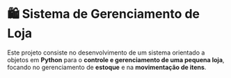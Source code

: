 # 🛍️ Sistema de Gerenciamento de Loja

Este projeto consiste no desenvolvimento de um sistema orientado a objetos em **Python** para o **controle e gerenciamento de uma pequena loja**, focando no gerenciamento de **estoque** e na **movimentação de itens**.